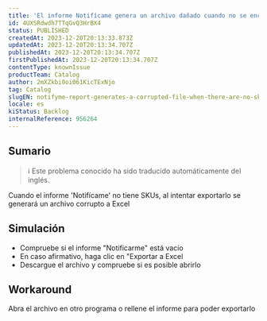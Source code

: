 ```yaml
---
title: 'El informe Notifícame genera un archivo dañado cuando no se encuentran SKUs'
id: 4UXSRdwdh7TTqGvQ3HrBX4
status: PUBLISHED
createdAt: 2023-12-20T20:13:33.873Z
updatedAt: 2023-12-20T20:13:34.707Z
publishedAt: 2023-12-20T20:13:34.707Z
firstPublishedAt: 2023-12-20T20:13:34.707Z
contentType: knownIssue
productTeam: Catalog
author: 2mXZkbi0oi061KicTExNjo
tag: Catalog
slugEN: notifyme-report-generates-a-corrupted-file-when-there-are-no-skus-found
locale: es
kiStatus: Backlog
internalReference: 956264
---
```


## Sumario

>ℹ️ Este problema conocido ha sido traducido automáticamente del inglés.


Cuando el informe 'Notifícame' no tiene SKUs, al intentar exportarlo se generará un archivo corrupto a Excel


##

## Simulación



- Compruebe si el informe "Notificarme" está vacío
- En caso afirmativo, haga clic en "Exportar a Excel
- Descargue el archivo y compruebe si es posible abrirlo



## Workaround


Abra el archivo en otro programa o rellene el informe para poder exportarlo





